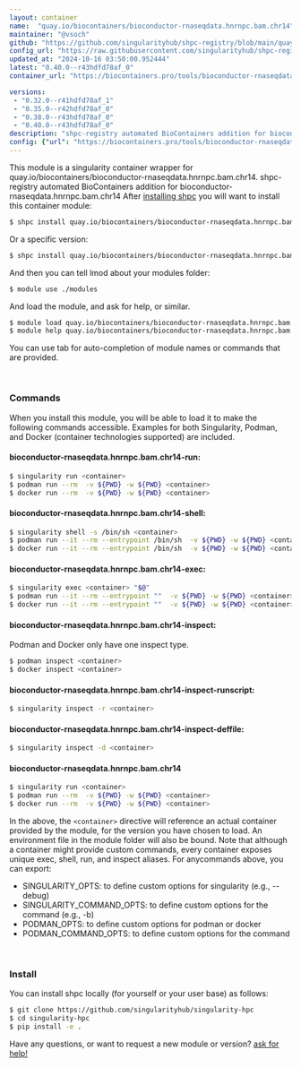 ```yaml
---
layout: container
name:  "quay.io/biocontainers/bioconductor-rnaseqdata.hnrnpc.bam.chr14"
maintainer: "@vsoch"
github: "https://github.com/singularityhub/shpc-registry/blob/main/quay.io/biocontainers/bioconductor-rnaseqdata.hnrnpc.bam.chr14/container.yaml"
config_url: "https://raw.githubusercontent.com/singularityhub/shpc-registry/main/quay.io/biocontainers/bioconductor-rnaseqdata.hnrnpc.bam.chr14/container.yaml"
updated_at: "2024-10-16 03:50:00.952444"
latest: "0.40.0--r43hdfd78af_0"
container_url: "https://biocontainers.pro/tools/bioconductor-rnaseqdata.hnrnpc.bam.chr14"

versions:
 - "0.32.0--r41hdfd78af_1"
 - "0.35.0--r42hdfd78af_0"
 - "0.38.0--r43hdfd78af_0"
 - "0.40.0--r43hdfd78af_0"
description: "shpc-registry automated BioContainers addition for bioconductor-rnaseqdata.hnrnpc.bam.chr14"
config: {"url": "https://biocontainers.pro/tools/bioconductor-rnaseqdata.hnrnpc.bam.chr14", "maintainer": "@vsoch", "description": "shpc-registry automated BioContainers addition for bioconductor-rnaseqdata.hnrnpc.bam.chr14", "latest": {"0.40.0--r43hdfd78af_0": "sha256:3f1c8153e4fb72ee4b0441f54e46ce88e6f9d425b6538fc1396919730336fbec"}, "tags": {"0.32.0--r41hdfd78af_1": "sha256:1c6f6e5c2657229810f1ed8e5da4ddfa95747bf39e867fd755b358062478e74d", "0.35.0--r42hdfd78af_0": "sha256:0e2c5a2a5094de8be31c23c468539755df04befa2238fd598f9b3bccf32ba0b3", "0.38.0--r43hdfd78af_0": "sha256:ba5bcbd20cd7ec6e0ceb092730e5c3e2e4d7a1c25c1acc2f58d7d4dde0a2371e", "0.40.0--r43hdfd78af_0": "sha256:3f1c8153e4fb72ee4b0441f54e46ce88e6f9d425b6538fc1396919730336fbec"}, "docker": "quay.io/biocontainers/bioconductor-rnaseqdata.hnrnpc.bam.chr14"}
---
```


This module is a singularity container wrapper for quay.io/biocontainers/bioconductor-rnaseqdata.hnrnpc.bam.chr14.
shpc-registry automated BioContainers addition for bioconductor-rnaseqdata.hnrnpc.bam.chr14
After [installing shpc](#install) you will want to install this container module:


```bash
$ shpc install quay.io/biocontainers/bioconductor-rnaseqdata.hnrnpc.bam.chr14
```

Or a specific version:

```bash
$ shpc install quay.io/biocontainers/bioconductor-rnaseqdata.hnrnpc.bam.chr14:0.40.0--r43hdfd78af_0
```

And then you can tell lmod about your modules folder:

```bash
$ module use ./modules
```

And load the module, and ask for help, or similar.

```bash
$ module load quay.io/biocontainers/bioconductor-rnaseqdata.hnrnpc.bam.chr14/0.40.0--r43hdfd78af_0
$ module help quay.io/biocontainers/bioconductor-rnaseqdata.hnrnpc.bam.chr14/0.40.0--r43hdfd78af_0
```

You can use tab for auto-completion of module names or commands that are provided.

<br>

### Commands

When you install this module, you will be able to load it to make the following commands accessible.
Examples for both Singularity, Podman, and Docker (container technologies supported) are included.

#### bioconductor-rnaseqdata.hnrnpc.bam.chr14-run:

```bash
$ singularity run <container>
$ podman run --rm  -v ${PWD} -w ${PWD} <container>
$ docker run --rm  -v ${PWD} -w ${PWD} <container>
```

#### bioconductor-rnaseqdata.hnrnpc.bam.chr14-shell:

```bash
$ singularity shell -s /bin/sh <container>
$ podman run --it --rm --entrypoint /bin/sh  -v ${PWD} -w ${PWD} <container>
$ docker run --it --rm --entrypoint /bin/sh  -v ${PWD} -w ${PWD} <container>
```

#### bioconductor-rnaseqdata.hnrnpc.bam.chr14-exec:

```bash
$ singularity exec <container> "$@"
$ podman run --it --rm --entrypoint ""  -v ${PWD} -w ${PWD} <container> "$@"
$ docker run --it --rm --entrypoint ""  -v ${PWD} -w ${PWD} <container> "$@"
```

#### bioconductor-rnaseqdata.hnrnpc.bam.chr14-inspect:

Podman and Docker only have one inspect type.

```bash
$ podman inspect <container>
$ docker inspect <container>
```

#### bioconductor-rnaseqdata.hnrnpc.bam.chr14-inspect-runscript:

```bash
$ singularity inspect -r <container>
```

#### bioconductor-rnaseqdata.hnrnpc.bam.chr14-inspect-deffile:

```bash
$ singularity inspect -d <container>
```



#### bioconductor-rnaseqdata.hnrnpc.bam.chr14

```bash
$ singularity run <container>
$ podman run --rm  -v ${PWD} -w ${PWD} <container>
$ docker run --rm  -v ${PWD} -w ${PWD} <container>
```


In the above, the `<container>` directive will reference an actual container provided
by the module, for the version you have chosen to load. An environment file in the
module folder will also be bound. Note that although a container
might provide custom commands, every container exposes unique exec, shell, run, and
inspect aliases. For anycommands above, you can export:

 - SINGULARITY_OPTS: to define custom options for singularity (e.g., --debug)
 - SINGULARITY_COMMAND_OPTS: to define custom options for the command (e.g., -b)
 - PODMAN_OPTS: to define custom options for podman or docker
 - PODMAN_COMMAND_OPTS: to define custom options for the command

<br>

### Install

You can install shpc locally (for yourself or your user base) as follows:

```bash
$ git clone https://github.com/singularityhub/singularity-hpc
$ cd singularity-hpc
$ pip install -e .
```

Have any questions, or want to request a new module or version? [ask for help!](https://github.com/singularityhub/singularity-hpc/issues)